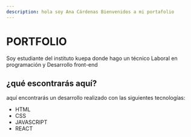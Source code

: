 ```yaml
---
description: hola soy Ana Cárdenas Bienvenidos a mi portafolio
---
```


# PORTFOLIO

Soy estudiante del instituto kuepa donde hago un técnico Laboral en programación y Desarrollo front-end



## ¿qué escontrarás aquí?

aquí encontrarás un desarrollo realizado con las siguientes tecnologías:

* HTML
* CSS
* JAVASCRIPT
* REACT









